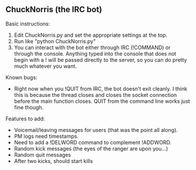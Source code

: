 ChuckNorris (the IRC bot)
-------------------------
Basic instructions:
1. Edit ChuckNorris.py and set the appropriate settings at the top.
2. Run like "python ChuckNorris.py"
3. You can interact with the bot either through IRC (!COMMAND) or through the
console. Anything typed into the console that does not begin with a ! will be
passed directly to the server, so you can do pretty much whatever you want.

Known bugs:
* Right now when you !QUIT from IRC, the bot doesn't exit cleanly. I think this is
because the thread closes and closes the socket connection before the main 
function closes. QUIT from the command line works just fine though.

Features to add:
* Voicemail/leaving messages for users (that was the point all along).
* PM logs need timestamps.
* Need to add a !DELWORD command to complement !ADDWORD.
* Random kick messages (the eyes of the ranger are upon you...)
* Random quit messages
* After two kicks, should start kills